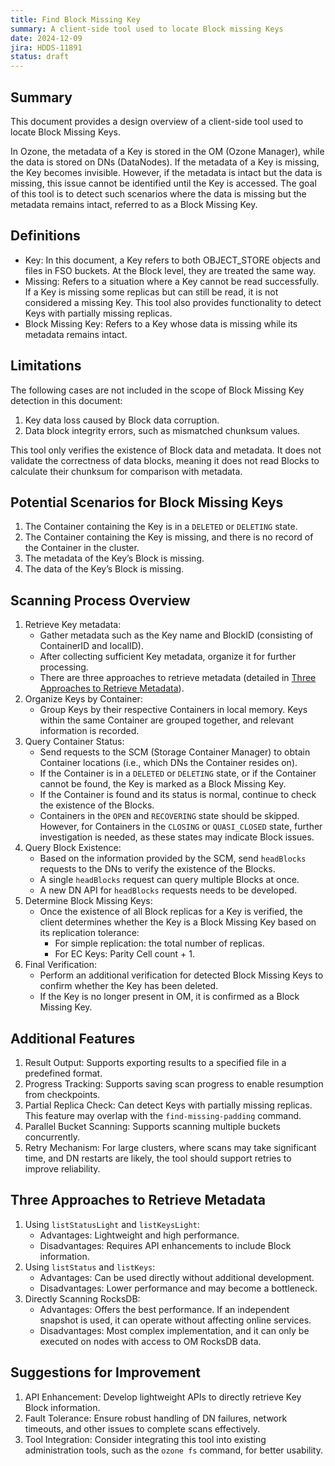 ```yaml
---
title: Find Block Missing Key
summary: A client-side tool used to locate Block missing Keys
date: 2024-12-09
jira: HDDS-11891
status: draft
---
```

<!--
  Licensed under the Apache License, Version 2.0 (the "License");
  you may not use this file except in compliance with the License.
  You may obtain a copy of the License at

   http://www.apache.org/licenses/LICENSE-2.0

  Unless required by applicable law or agreed to in writing, software
  distributed under the License is distributed on an "AS IS" BASIS,
  WITHOUT WARRANTIES OR CONDITIONS OF ANY KIND, either express or implied.
  See the License for the specific language governing permissions and
  limitations under the License. See accompanying LICENSE file.
-->

## Summary

This document provides a design overview of a client-side tool used to locate Block Missing Keys.

In Ozone, the metadata of a Key is stored in the OM (Ozone Manager), while the data is stored on DNs (DataNodes). If the metadata of a Key is missing, the Key becomes invisible. However, if the metadata is intact but the data is missing, this issue cannot be identified until the Key is accessed. The goal of this tool is to detect such scenarios where the data is missing but the metadata remains intact, referred to as a Block Missing Key.


## Definitions

- Key: In this document, a Key refers to both OBJECT_STORE objects and files in FSO buckets. At the Block level, they are treated the same way.
- Missing: Refers to a situation where a Key cannot be read successfully. If a Key is missing some replicas but can still be read, it is not considered a missing Key. This tool also provides functionality to detect Keys with partially missing replicas.
- Block Missing Key: Refers to a Key whose data is missing while its metadata remains intact.


## Limitations

The following cases are not included in the scope of Block Missing Key detection in this document:

1. Key data loss caused by Block data corruption.
2. Data block integrity errors, such as mismatched chunksum values.

This tool only verifies the existence of Block data and metadata. It does not validate the correctness of data blocks, meaning it does not read Blocks to calculate their chunksum for comparison with metadata.


## Potential Scenarios for Block Missing Keys

1. The Container containing the Key is in a `DELETED` or `DELETING` state.
2. The Container containing the Key is missing, and there is no record of the Container in the cluster.
3. The metadata of the Key’s Block is missing.
4. The data of the Key’s Block is missing.


## Scanning Process Overview

1. Retrieve Key metadata:
    - Gather metadata such as the Key name and BlockID (consisting of ContainerID and localID).
    - After collecting sufficient Key metadata, organize it for further processing.
    - There are three approaches to retrieve metadata (detailed in [Three Approaches to Retrieve Metadata](#three-approaches-to-retrieve-metadata)).
2. Organize Keys by Container:
    - Group Keys by their respective Containers in local memory. Keys within the same Container are grouped together, and relevant information is recorded.
3. Query Container Status:
    - Send requests to the SCM (Storage Container Manager) to obtain Container locations (i.e., which DNs the Container resides on).
    - If the Container is in a `DELETED` or `DELETING` state, or if the Container cannot be found, the Key is marked as a Block Missing Key.
    - If the Container is found and its status is normal, continue to check the existence of the Blocks.
    - Containers in the `OPEN` and `RECOVERING` state should be skipped. However, for Containers in the `CLOSING` or `QUASI_CLOSED` state, further investigation is needed, as these states may indicate Block issues.
4. Query Block Existence:
    - Based on the information provided by the SCM, send `headBlocks` requests to the DNs to verify the existence of the Blocks.
    - A single `headBlocks` request can query multiple Blocks at once.
    - A new DN API for `headBlocks` requests needs to be developed.
5. Determine Block Missing Keys:
    - Once the existence of all Block replicas for a Key is verified, the client determines whether the Key is a Block Missing Key based on its replication tolerance:
        - For simple replication: the total number of replicas.
        - For EC Keys: Parity Cell count + 1.
6. Final Verification:
    - Perform an additional verification for detected Block Missing Keys to confirm whether the Key has been deleted.
    - If the Key is no longer present in OM, it is confirmed as a Block Missing Key.


## Additional Features

1. Result Output: Supports exporting results to a specified file in a predefined format.
2. Progress Tracking: Supports saving scan progress to enable resumption from checkpoints.
3. Partial Replica Check: Can detect Keys with partially missing replicas. This feature may overlap with the `find-missing-padding` command.
4. Parallel Bucket Scanning: Supports scanning multiple buckets concurrently.
5. Retry Mechanism: For large clusters, where scans may take significant time, and DN restarts are likely, the tool should support retries to improve reliability.


## Three Approaches to Retrieve Metadata

1. Using `listStatusLight` and `listKeysLight`:
    - Advantages: Lightweight and high performance.
    - Disadvantages: Requires API enhancements to include Block information.
2. Using `listStatus` and `listKeys`:
    - Advantages: Can be used directly without additional development.
    - Disadvantages: Lower performance and may become a bottleneck.
3. Directly Scanning RocksDB:
    - Advantages: Offers the best performance. If an independent snapshot is used, it can operate without affecting online services.
    - Disadvantages: Most complex implementation, and it can only be executed on nodes with access to OM RocksDB data.


## Suggestions for Improvement

1. API Enhancement: Develop lightweight APIs to directly retrieve Key Block information.
2. Fault Tolerance: Ensure robust handling of DN failures, network timeouts, and other issues to complete scans effectively.
3. Tool Integration: Consider integrating this tool into existing administration tools, such as the `ozone fs` command, for better usability.